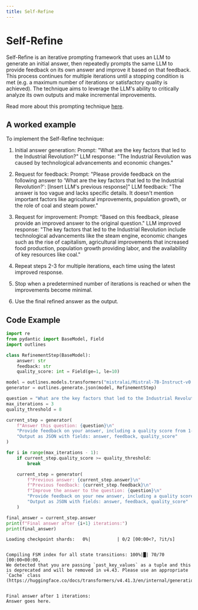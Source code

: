 ```yaml
---
title: Self-Refine
---
```


# Self-Refine


Self-Refine is an iterative prompting framework that uses an LLM to generate an initial answer, then repeatedly prompts the same LLM to provide feedback on its own answer and improve it based on that feedback. This process continues for multiple iterations until a stopping condition is met (e.g. a maximum number of iterations or satisfactory quality is achieved). The technique aims to leverage the LLM's ability to critically analyze its own outputs and make incremental improvements.
    
Read more about this prompting technique [here](https://arxiv.org/abs/2406.06608).

## A worked example


To implement the Self-Refine technique:

1. Initial answer generation:
   Prompt: "What are the key factors that led to the Industrial Revolution?"
   LLM response: "The Industrial Revolution was caused by technological advancements and economic changes."

2. Request for feedback:
   Prompt: "Please provide feedback on the following answer to 'What are the key factors that led to the Industrial Revolution?': [Insert LLM's previous response]"
   LLM feedback: "The answer is too vague and lacks specific details. It doesn't mention important factors like agricultural improvements, population growth, or the role of coal and steam power."

3. Request for improvement:
   Prompt: "Based on this feedback, please provide an improved answer to the original question."
   LLM improved response: "The key factors that led to the Industrial Revolution include technological advancements like the steam engine, economic changes such as the rise of capitalism, agricultural improvements that increased food production, population growth providing labor, and the availability of key resources like coal."

4. Repeat steps 2-3 for multiple iterations, each time using the latest improved response.

5. Stop when a predetermined number of iterations is reached or when the improvements become minimal.

6. Use the final refined answer as the output.
    
## Code Example





```python
import re
from pydantic import BaseModel, Field
import outlines

class RefinementStep(BaseModel):
    answer: str
    feedback: str
    quality_score: int = Field(ge=1, le=10)

model = outlines.models.transformers("mistralai/Mistral-7B-Instruct-v0.1", device="cuda")
generator = outlines.generate.json(model, RefinementStep)

question = "What are the key factors that led to the Industrial Revolution?"
max_iterations = 3
quality_threshold = 8

current_step = generator(
    f"Answer this question: {question}\n"
    "Provide feedback on your answer, including a quality score from 1-10.\n"
    "Output as JSON with fields: answer, feedback, quality_score"
)

for i in range(max_iterations - 1):
    if current_step.quality_score >= quality_threshold:
        break

    current_step = generator(
        f"Previous answer: {current_step.answer}\n"
        f"Previous feedback: {current_step.feedback}\n"
        f"Improve the answer to the question: {question}\n"
        "Provide feedback on your new answer, including a quality score from 1-10.\n"
        "Output as JSON with fields: answer, feedback, quality_score"
    )

final_answer = current_step.answer
print(f"Final answer after {i+1} iterations:")
print(final_answer)
```


    Loading checkpoint shards:   0%|          | 0/2 [00:00<?, ?it/s]


    Compiling FSM index for all state transitions: 100%|█| 70/70 [00:00<00:00, 
    We detected that you are passing `past_key_values` as a tuple and this is deprecated and will be removed in v4.43. Please use an appropriate `Cache` class (https://huggingface.co/docs/transformers/v4.41.3/en/internal/generation_utils#transformers.Cache)


    Final answer after 1 iterations:
    Answer goes here.

